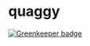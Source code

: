 quaggy
======

[![Greenkeeper badge](https://badges.greenkeeper.io/glaucus-pocus/discord-quaggy.svg)](https://greenkeeper.io/)